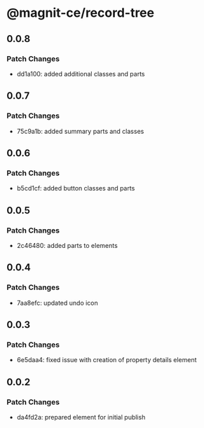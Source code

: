 # @magnit-ce/record-tree

## 0.0.8

### Patch Changes

- dd1a100: added additional classes and parts

## 0.0.7

### Patch Changes

- 75c9a1b: added summary parts and classes

## 0.0.6

### Patch Changes

- b5cd1cf: added button classes and parts

## 0.0.5

### Patch Changes

- 2c46480: added parts to elements

## 0.0.4

### Patch Changes

- 7aa8efc: updated undo icon

## 0.0.3

### Patch Changes

- 6e5daa4: fixed issue with creation of property details element

## 0.0.2

### Patch Changes

- da4fd2a: prepared element for initial publish
